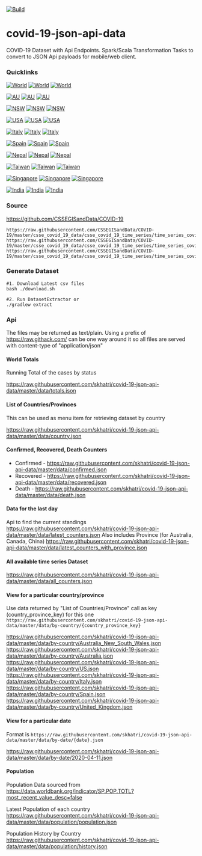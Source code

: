 [![Build](https://travis-ci.com/skhatri/covid-19-json-api-data.svg?branch=master)](https://travis-ci.com/github/skhatri/covid-19-json-api-data)

# covid-19-json-api-data
COVID-19 Dataset with Api Endpoints. Spark/Scala Transformation Tasks to convert to JSON Api payloads for mobile/web client.

### Quicklinks


[![World](https://img.shields.io/static/v1?label=World&message=confirmed:%2056.5m&color=yellow)](https://raw.githubusercontent.com/skhatri/covid-19-json-api-data/master/data/totals.json) [![World](https://img.shields.io/static/v1?label=World&message=recovered:%2036.5m&color=green)](https://raw.githubusercontent.com/skhatri/covid-19-json-api-data/master/data/totals.json) [![World](https://img.shields.io/static/v1?label=World&message=deaths:%201.3m&color=critical)](https://raw.githubusercontent.com/skhatri/covid-19-json-api-data/master/data/totals.json)
 
[![AU](https://img.shields.io/static/v1?label=AU&message=confirmed:%2027.8k&color=yellow)](https://raw.githubusercontent.com/skhatri/covid-19-json-api-data/master/data/by-country/Australia.json) [![AU](https://img.shields.io/static/v1?label=AU&message=recovered:%2025.5k&color=green)](https://raw.githubusercontent.com/skhatri/covid-19-json-api-data/master/data/by-country/Australia.json) [![AU](https://img.shields.io/static/v1?label=AU&message=deaths:%20907&color=critical)](https://raw.githubusercontent.com/skhatri/covid-19-json-api-data/master/data/by-country/Australia.json)
 
[![NSW](https://img.shields.io/static/v1?label=NSW&message=confirmed:%204.5k&color=yellow)](https://raw.githubusercontent.com/skhatri/covid-19-json-api-data/master/data/by-country/Australia_New_South_Wales.json) [![NSW](https://img.shields.io/static/v1?label=NSW&message=recovered:%203.2k&color=green)](https://raw.githubusercontent.com/skhatri/covid-19-json-api-data/master/data/by-country/Australia_New_South_Wales.json) [![NSW](https://img.shields.io/static/v1?label=NSW&message=deaths:%2053&color=critical)](https://raw.githubusercontent.com/skhatri/covid-19-json-api-data/master/data/by-country/Australia_New_South_Wales.json)
 
[![USA](https://img.shields.io/static/v1?label=USA&message=confirmed:%2011.7m&color=yellow)](https://raw.githubusercontent.com/skhatri/covid-19-json-api-data/master/data/by-country/US.json) [![USA](https://img.shields.io/static/v1?label=USA&message=recovered:%204.4m&color=green)](https://raw.githubusercontent.com/skhatri/covid-19-json-api-data/master/data/by-country/US.json) [![USA](https://img.shields.io/static/v1?label=USA&message=deaths:%20252.5k&color=critical)](https://raw.githubusercontent.com/skhatri/covid-19-json-api-data/master/data/by-country/US.json)
 
[![Italy](https://img.shields.io/static/v1?label=Italy&message=confirmed:%201.3m&color=yellow)](https://raw.githubusercontent.com/skhatri/covid-19-json-api-data/master/data/by-country/Italy.json) [![Italy](https://img.shields.io/static/v1?label=Italy&message=recovered:%20499.0k&color=green)](https://raw.githubusercontent.com/skhatri/covid-19-json-api-data/master/data/by-country/Italy.json) [![Italy](https://img.shields.io/static/v1?label=Italy&message=deaths:%2047.9k&color=critical)](https://raw.githubusercontent.com/skhatri/covid-19-json-api-data/master/data/by-country/Italy.json)
 
[![Spain](https://img.shields.io/static/v1?label=Spain&message=confirmed:%201.5m&color=yellow)](https://raw.githubusercontent.com/skhatri/covid-19-json-api-data/master/data/by-country/Spain.json) [![Spain](https://img.shields.io/static/v1?label=Spain&message=recovered:%20150.4k&color=green)](https://raw.githubusercontent.com/skhatri/covid-19-json-api-data/master/data/by-country/Spain.json) [![Spain](https://img.shields.io/static/v1?label=Spain&message=deaths:%2042.3k&color=critical)](https://raw.githubusercontent.com/skhatri/covid-19-json-api-data/master/data/by-country/Spain.json)
 
[![Nepal](https://img.shields.io/static/v1?label=Nepal&message=confirmed:%20215.0k&color=yellow)](https://raw.githubusercontent.com/skhatri/covid-19-json-api-data/master/data/by-country/Nepal.json) [![Nepal](https://img.shields.io/static/v1?label=Nepal&message=recovered:%20185.6k&color=green)](https://raw.githubusercontent.com/skhatri/covid-19-json-api-data/master/data/by-country/Nepal.json) [![Nepal](https://img.shields.io/static/v1?label=Nepal&message=deaths:%201.3k&color=critical)](https://raw.githubusercontent.com/skhatri/covid-19-json-api-data/master/data/by-country/Nepal.json)
 
[![Taiwan](https://img.shields.io/static/v1?label=Taiwan&message=confirmed:%20609&color=yellow)](https://raw.githubusercontent.com/skhatri/covid-19-json-api-data/master/data/by-country/Taiwan.json) [![Taiwan](https://img.shields.io/static/v1?label=Taiwan&message=recovered:%20545&color=green)](https://raw.githubusercontent.com/skhatri/covid-19-json-api-data/master/data/by-country/Taiwan.json) [![Taiwan](https://img.shields.io/static/v1?label=Taiwan&message=deaths:%207&color=critical)](https://raw.githubusercontent.com/skhatri/covid-19-json-api-data/master/data/by-country/Taiwan.json)
 
[![Singapore](https://img.shields.io/static/v1?label=Singapore&message=confirmed:%2058.1k&color=yellow)](https://raw.githubusercontent.com/skhatri/covid-19-json-api-data/master/data/by-country/Singapore.json) [![Singapore](https://img.shields.io/static/v1?label=Singapore&message=recovered:%2058.1k&color=green)](https://raw.githubusercontent.com/skhatri/covid-19-json-api-data/master/data/by-country/Singapore.json) [![Singapore](https://img.shields.io/static/v1?label=Singapore&message=deaths:%2028&color=critical)](https://raw.githubusercontent.com/skhatri/covid-19-json-api-data/master/data/by-country/Singapore.json)
 
[![India](https://img.shields.io/static/v1?label=India&message=confirmed:%209.0m&color=yellow)](https://raw.githubusercontent.com/skhatri/covid-19-json-api-data/master/data/by-country/India.json) [![India](https://img.shields.io/static/v1?label=India&message=recovered:%208.4m&color=green)](https://raw.githubusercontent.com/skhatri/covid-19-json-api-data/master/data/by-country/India.json) [![India](https://img.shields.io/static/v1?label=India&message=deaths:%20132.2k&color=critical)](https://raw.githubusercontent.com/skhatri/covid-19-json-api-data/master/data/by-country/India.json)


### Source
https://github.com/CSSEGISandData/COVID-19
```
https://raw.githubusercontent.com/CSSEGISandData/COVID-19/master/csse_covid_19_data/csse_covid_19_time_series/time_series_covid19_deaths_global.csv
https://raw.githubusercontent.com/CSSEGISandData/COVID-19/master/csse_covid_19_data/csse_covid_19_time_series/time_series_covid19_confirmed_global.csv
https://raw.githubusercontent.com/CSSEGISandData/COVID-19/master/csse_covid_19_data/csse_covid_19_time_series/time_series_covid19_recovered_global.csv
```

### Generate Dataset
```
#1. Download Latest csv files
bash ./download.sh

#2. Run DatasetExtractor or 
./gradlew extract 
```

### Api
The files may be returned as text/plain. Using a prefix of https://raw.githack.com/ can be one way around it so all files are served with content-type of "application/json"


#### World Totals
Running Total of the cases by status

https://raw.githubusercontent.com/skhatri/covid-19-json-api-data/master/data/totals.json


#### List of Countries/Provinces
This can be used as menu item for retrieving dataset by country

https://raw.githubusercontent.com/skhatri/covid-19-json-api-data/master/data/country.json

#### Confirmed, Recovered, Death Counters

- Confirmed - https://raw.githubusercontent.com/skhatri/covid-19-json-api-data/master/data/confirmed.json
- Recovered - https://raw.githubusercontent.com/skhatri/covid-19-json-api-data/master/data/recovered.json
- Death - https://raw.githubusercontent.com/skhatri/covid-19-json-api-data/master/data/death.json

#### Data for the last day
Api to find the current standings
https://raw.githubusercontent.com/skhatri/covid-19-json-api-data/master/data/latest_counters.json
Also includes Province (for Australia, Canada, China)
https://raw.githubusercontent.com/skhatri/covid-19-json-api-data/master/data/latest_counters_with_province.json

#### All available time series Dataset

https://raw.githubusercontent.com/skhatri/covid-19-json-api-data/master/data/all_counters.json

#### View for a particular country/province
Use data returned by "List of Countries/Province" call as key (country_province_key) for this one
```https://raw.githubusercontent.com/skhatri/covid-19-json-api-data/master/data/by-country/{country_province_key}```

https://raw.githubusercontent.com/skhatri/covid-19-json-api-data/master/data/by-country/Australia_New_South_Wales.json
https://raw.githubusercontent.com/skhatri/covid-19-json-api-data/master/data/by-country/Australia.json
https://raw.githubusercontent.com/skhatri/covid-19-json-api-data/master/data/by-country/US.json
https://raw.githubusercontent.com/skhatri/covid-19-json-api-data/master/data/by-country/Italy.json
https://raw.githubusercontent.com/skhatri/covid-19-json-api-data/master/data/by-country/Spain.json
https://raw.githubusercontent.com/skhatri/covid-19-json-api-data/master/data/by-country/United_Kingdom.json

#### View for a particular date
Format is ```https://raw.githubusercontent.com/skhatri/covid-19-json-api-data/master/data/by-date/{date}.json```

https://raw.githubusercontent.com/skhatri/covid-19-json-api-data/master/data/by-date/2020-04-11.json

#### Population
Population Data sourced from https://data.worldbank.org/indicator/SP.POP.TOTL?most_recent_value_desc=false

Latest Population of each country
https://raw.githubusercontent.com/skhatri/covid-19-json-api-data/master/data/population/population.json

Population History by Country
https://raw.githubusercontent.com/skhatri/covid-19-json-api-data/master/data/population/history.json


